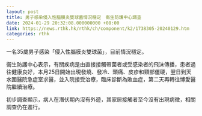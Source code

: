 ```yaml
---
layout: post
title: 男子感染侵入性腦膜炎雙球菌情況穩定　衞生防護中心調查
date: 2024-01-29 20:32:08.000000000 +08:00
link: https://news.rthk.hk/rthk/ch/component/k2/1738305-20240129.htm
categories: rthk
---
```


一名35歲男子感染「侵入性腦膜炎雙球菌」，目前情況穩定。

衞生防護中心表示，有關疾病是由直接接觸帶菌者或受感染者的飛沫傳播，患者過往健康良好，本月25日開始出現發燒、發冷、頭痛、皮疹和頸部僵硬，翌日到天水圍醫院急症室求醫，並入院接受治療，臨床診斷為敗血症，第二天再轉往博愛醫院繼續治療。

初步調查顯示，病人在潛伏期內沒有外遊，其家居接觸者至今沒有出現病徵，相關調查仍在進行。
